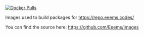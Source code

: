 [![Docker Pulls](https://img.shields.io/docker/pulls/eeems/archlinux.svg)](https://hub.docker.com/r/eeems/archlinux)

Images used to build packages for https://repo.eeems.codes/

You can find the source here: https://github.com/Eeems/images
